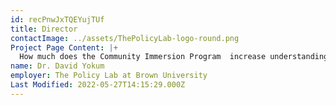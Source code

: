 ```yaml
---
id: recPnwJxTQEYujTUf
title: Director
contactImage: ../assets/ThePolicyLab-logo-round.png
Project Page Content: |+
  How much does the Community Immersion Program  increase understanding and trust between the police and residents?
name: Dr. David Yokum
employer: The Policy Lab at Brown University
Last Modified: 2022-05-27T14:15:29.000Z
---
```

